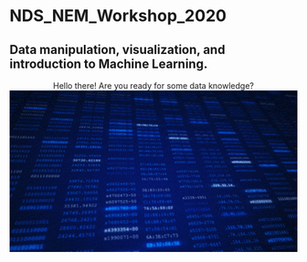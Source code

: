 # NDS_NEM_Workshop_2020
## Data manipulation, visualization, and introduction to Machine Learning.

<p align="center">
  Hello there! Are you ready for some data knowledge? 
  <img src="/Images/data.gif" width="700px" >
</p>

